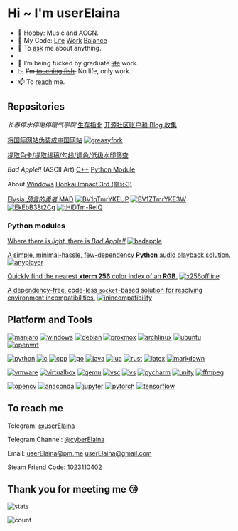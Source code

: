 # Hi ~ I'm userElaina

- 🌸 Hobby: Music and ACGN.
- 🎵 My Code: [Life](https://github.com/userElaina) [Work](https://github.com/workelaina) [Balance](https://git.mil/)
- 💬 To [ask](https://github.com/userelaina/userelaina/issues) me about anything.
-
- 🧪 I’m being fucked by graduate ~~[life](https://t.me/s/MSc_Daily)~~ work.
- 📉 ~~I’m [touching fish](https://telegra.ph/%E8%BA%BA%E5%B9%B3%E5%8D%B3%E6%98%AF%E6%AD%A3%E4%B9%89-06-23).~~ No life, only work.
- 📫 To [reach](#to-reach-me) me.

<!-- ## Content

Map of [Stick Fight: The Game](https://store.steampowered.com/app/674940/)
[![qwq](https://img.shields.io/steam/downloads/2136043969?style=flat-square&logo=steam&label=QwQ)](https://steamcommunity.com/sharedfiles/filedetails/?id=2136043969) -->

## Repositories

*长春停水停电停暖气学院*
[生存指北](https://github.com/userElaina/Open-JLU)
[开源社区账户和 Blog 收集](https://github.com/userElaina/JLU-roll)

[将国际网站伪装成中国网站](https://github.com/userElaina/this-is-the-China-website)
[![greasyfork](https://img.shields.io/greasyfork/dt/461427?style=flat-square&logo=greasyfork&label=Greasy%20Fork)](https://greasyfork.org/scripts/461427)

[提取色卡/提取线稿/勾线/调色/低级水印筛查](https://github.com/userElaina/color-card)

*Bad Apple!!* (ASCII Art)
[C++](https://github.com/bad-apple-lab/Bad-Apple)
[Python Module](https://github.com/bad-apple-lab/Bad-Apple-Python-Module)

About [Windows](https://github.com/userElaina/About-Windows)
[Honkai Impact 3rd (崩坏3)](https://github.com/userElaina/Honkai-Impact-3rd)

[Elysia *预言的勇者* MAD](https://github.com/userElaina/the-brave-Elysia-of-prophecy)
[![BV1qTmrYKEUP](https://img.shields.io/badge/Bilibili-w%2F%20Subtitles-00a1d6?style=flat-square&logo=bilibili)](https://www.bilibili.com/video/BV1qTmrYKEUP)
[![BV1ZTmrYKE3W](https://img.shields.io/badge/Bilibili-w%2Fo%20Subtitles-00a1d6?style=flat-square&logo=bilibili)](https://www.bilibili.com/video/BV1ZTmrYKE3W)
[![EkEbB38t2Cg](https://img.shields.io/badge/YouTube-w%2F%20Subtitles-ff0000?style=flat-square&logo=youtube)](https://www.youtube.com/watch?v=EkEbB38t2Cg)
[![tHiDTm-ReIQ](https://img.shields.io/badge/YouTube-w%2Fo%20Subtitles-ff0000?style=flat-square&logo=youtube)](https://www.youtube.com/watch?v=tHiDTm-ReIQ)

### Python modules

[Where there is *light*, there is *Bad Apple!!*](https://github.com/bad-apple-lab/Bad-Apple-Python-Module)
[![badapple](https://img.shields.io/pypi/v/badapple.svg?style=flat-square&logo=pypi&label=badapple)](https://pypi.org/project/badapple)

[A simple, minimal-hassle, few-dependency **Python** audio playback solution.](https://github.com/userElaina/anyplayer)
[![anyplayer](https://img.shields.io/pypi/v/anyplayer.svg?style=flat-square&logo=pypi&label=anyplayer)](https://pypi.org/project/anyplayer)

[Quickly find the nearest **xterm 256** color index of an **RGB**.](https://github.com/userElaina/python-x256-offline)
[![x256offline](https://img.shields.io/pypi/v/x256offline.svg?style=flat-square&logo=pypi&label=x256offline)](https://pypi.org/project/x256offline)

[A dependency-free, code-less `socket`-based solution for resolving environment incompatibilities.](https://github.com/userElaina/inincompatibility)
[![inincompatibility](https://img.shields.io/pypi/v/inincompatibility.svg?style=flat-square&logo=pypi&label=inincompatibility)](https://pypi.org/project/inincompatibility)

<!-- ### QwQ Crypto Toys

1. [Homework for Haffman.](https://github.com/userElaina/naive-Huffman)
只支持只有ascii字符的文件.

2. [Prefix xor.](https://github.com/userElaina/naive-confuse)
只是简单的混淆(异或前缀和).

3. [Defend against check the water meter.](https://github.com/userElaina/one-file-with-many-password)
多文件多密码打包成一个文件,即变成单文件多密码.给一个密码,只能提取对应文件.同时你可以生成多个只包括部分真密码的密码序列,使得就算有人拿枪顶着你的脑袋让你解码,你也可以隐藏想要隐藏的文件.

4. [Split volume to bmp.](https://github.com/userElaina/big-file-2-small-bmp)
文件分卷存储为位图.暂时没想好要怎么加密.或许可以把3和4结合一下,这样也就可以在"对方"面前解释为什么文件那么大了.

5. [M of N keys.](https://github.com/userElaina/m-of-n-keys)
一个 key /文件生成 n 个 keyfile, 获取其中的任意 m 个即可解密原文件. -->

## Platform and Tools

[![manjaro](https://img.shields.io/badge/Manjaro-37474f?style=flat-square&logo=manjaro)](https://manjaro.org/)
[![windows](https://img.shields.io/badge/Windows-0078d6?style=flat-square&logo=steamdeck)](https://store.steampowered.com/)
[![debian](https://img.shields.io/badge/Debian-a81d33?style=flat-square&logo=debian)](https://www.debian.org/)
[![proxmox](https://img.shields.io/badge/Proxmox%20VE-000000?style=flat-square&logo=proxmox)](https://www.proxmox.com/)
[![archlinux](https://img.shields.io/badge/Arch%20Linux-000000?style=flat-square&logo=arch-linux)](https://archlinux.org/)
[![ubuntu](https://img.shields.io/badge/Ubuntu-2a001c?style=flat-square&logo=ubuntu)](https://ubuntu.com/)
[![openwrt](https://img.shields.io/badge/OpenWrt-000000?style=flat-square&logo=openwrt)](https://openwrt.org/)

[![python](https://img.shields.io/badge/Python-ffd43b?style=flat-square&logo=python)](https://www.python.org/)
[![c](https://img.shields.io/badge/C-5c6bc0?style=flat-square&logo=c)](https://en.wikipedia.org/wiki/C_(programming_language))
[![cpp](https://img.shields.io/badge/C++-00599c?style=flat-square&logo=c%2B%2B)](https://en.wikipedia.org/wiki/C%2B%2B)
[![go](https://img.shields.io/badge/Go-29beb0?style=flat-square&logo=go)](https://go.dev/)
[![java](https://img.shields.io/badge/Java-f89820?style=flat-square&logo=openjdk)](https://www.java.com/)
[![lua](https://img.shields.io/badge/Lua-2c2d72?style=flat-square&logo=lua)](https://www.lua.org/)
[![rust](https://img.shields.io/badge/Rust-000000?style=flat-square&logo=rust)](https://www.rust-lang.org/)
[![latex](https://img.shields.io/badge/LaTeX-008080?style=flat-square&logo=latex)](https://www.latex-project.org/)
[![markdown](https://img.shields.io/badge/Markdown-000000?style=flat-square&logo=markdown)](https://en.wikipedia.org/wiki/Markdown)

[![vmware](https://img.shields.io/badge/VMware-005c8a?style=flat-square&logo=vmware)](https://www.vmware.com/)
[![virtualbox](https://img.shields.io/badge/VirtualBox-183a61?style=flat-square&logo=virtualbox)](https://www.virtualbox.org/)
[![qemu](https://img.shields.io/badge/QEMU-000000?style=flat-square&logo=qemu)](https://www.qemu.org/)
[![vsc](https://img.shields.io/badge/VS%20Code-007acc?style=flat-square&logo=vim)](https://neovim.io/)
[![vs](https://img.shields.io/badge/VS-5c2d91?style=flat-square&logo=intellijidea)](https://www.jetbrains.com/idea/)
[![pycharm](https://img.shields.io/badge/PyCharm-000000?style=flat-square&logo=pycharm)](https://www.jetbrains.com/pycharm/)
[![unity](https://img.shields.io/badge/Unity-000000?style=flat-square&logo=unity)](https://unity.com/)
[![ffmpeg](https://img.shields.io/badge/FFmpeg-007808?style=flat-square&logo=ffmpeg)](https://ffmpeg.org/)
<!-- [![](https://img.shields.io/badge/OBS-302e31?style=flat-square&logo=obs-studio)](https://obsproject.com/) -->

[![opencv](https://img.shields.io/badge/OpenCV-5c3ee8?style=flat-square&logo=opencv)](https://opencv.org/)
[![anaconda](https://img.shields.io/badge/Anaconda-000000?style=flat-square&logo=anaconda)](https://www.anaconda.com/)
[![jupyter](https://img.shields.io/badge/Jupyter-000000?style=flat-square&logo=jupyter)](https://jupyter.org/)
[![pytorch](https://img.shields.io/badge/PyTorch-000000?style=flat-square&logo=pytorch)](https://pytorch.org/)
[![tensorflow](https://img.shields.io/badge/TensorFlow-000000?style=flat-square&logo=tensorflow)](https://www.tensorflow.org/)

## To reach me

Telegram: [@userElaina](https://t.me/userelaina)

Telegram Channel: [@cyberElaina](https://t.me/cyberElaina)

Email: [userElaina@pm.me](mailto:userElaina@pm.me) [userElaina@gmail.com](mailto:userElaina@gmail.com)

Steam Friend Code: [1023110402](https://steamcommunity.com/id/userElaina)

## Thank you for meeting me 😘

![stats](https://github-readme-stats-git-masterorgs-github-readme-stats-team.vercel.app/api?username=userelaina&include_orgs=true&count_private=true&show_icons=true&include_all_commits=true&icon_color=F080C0)

![count](https://count.getloli.com/get/@userElaina?theme=gelbooru)
